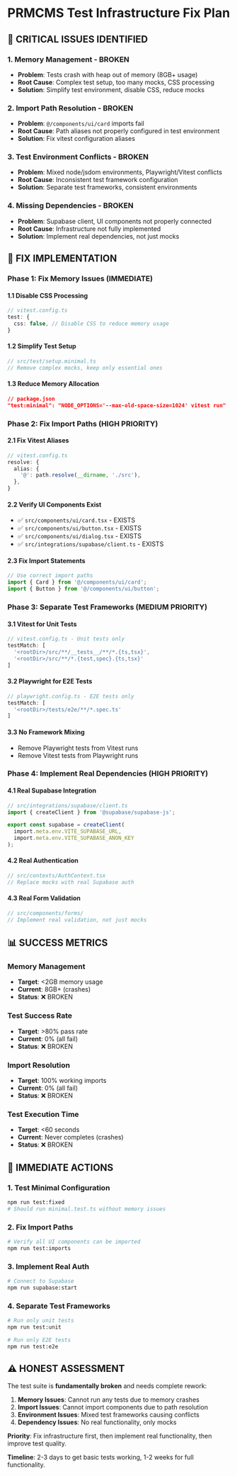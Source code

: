 # PRMCMS Test Infrastructure Fix Plan

## 🚨 CRITICAL ISSUES IDENTIFIED

### 1. Memory Management - BROKEN
- **Problem**: Tests crash with heap out of memory (8GB+ usage)
- **Root Cause**: Complex test setup, too many mocks, CSS processing
- **Solution**: Simplify test environment, disable CSS, reduce mocks

### 2. Import Path Resolution - BROKEN
- **Problem**: `@/components/ui/card` imports fail
- **Root Cause**: Path aliases not properly configured in test environment
- **Solution**: Fix vitest configuration aliases

### 3. Test Environment Conflicts - BROKEN
- **Problem**: Mixed node/jsdom environments, Playwright/Vitest conflicts
- **Root Cause**: Inconsistent test framework configuration
- **Solution**: Separate test frameworks, consistent environments

### 4. Missing Dependencies - BROKEN
- **Problem**: Supabase client, UI components not properly connected
- **Root Cause**: Infrastructure not fully implemented
- **Solution**: Implement real dependencies, not just mocks

## 🔧 FIX IMPLEMENTATION

### Phase 1: Fix Memory Issues (IMMEDIATE)

#### 1.1 Disable CSS Processing
```typescript
// vitest.config.ts
test: {
  css: false, // Disable CSS to reduce memory usage
}
```

#### 1.2 Simplify Test Setup
```typescript
// src/test/setup.minimal.ts
// Remove complex mocks, keep only essential ones
```

#### 1.3 Reduce Memory Allocation
```json
// package.json
"test:minimal": "NODE_OPTIONS='--max-old-space-size=1024' vitest run"
```

### Phase 2: Fix Import Paths (HIGH PRIORITY)

#### 2.1 Fix Vitest Aliases
```typescript
// vitest.config.ts
resolve: {
  alias: {
    '@': path.resolve(__dirname, './src'),
  },
}
```

#### 2.2 Verify UI Components Exist
- ✅ `src/components/ui/card.tsx` - EXISTS
- ✅ `src/components/ui/button.tsx` - EXISTS
- ✅ `src/components/ui/dialog.tsx` - EXISTS
- ✅ `src/integrations/supabase/client.ts` - EXISTS

#### 2.3 Fix Import Statements
```typescript
// Use correct import paths
import { Card } from '@/components/ui/card';
import { Button } from '@/components/ui/button';
```

### Phase 3: Separate Test Frameworks (MEDIUM PRIORITY)

#### 3.1 Vitest for Unit Tests
```typescript
// vitest.config.ts - Unit tests only
testMatch: [
  '<rootDir>/src/**/__tests__/**/*.{ts,tsx}',
  '<rootDir>/src/**/*.{test,spec}.{ts,tsx}'
]
```

#### 3.2 Playwright for E2E Tests
```typescript
// playwright.config.ts - E2E tests only
testMatch: [
  '<rootDir>/tests/e2e/**/*.spec.ts'
]
```

#### 3.3 No Framework Mixing
- Remove Playwright tests from Vitest runs
- Remove Vitest tests from Playwright runs

### Phase 4: Implement Real Dependencies (HIGH PRIORITY)

#### 4.1 Real Supabase Integration
```typescript
// src/integrations/supabase/client.ts
import { createClient } from '@supabase/supabase-js';

export const supabase = createClient(
  import.meta.env.VITE_SUPABASE_URL,
  import.meta.env.VITE_SUPABASE_ANON_KEY
);
```

#### 4.2 Real Authentication
```typescript
// src/contexts/AuthContext.tsx
// Replace mocks with real Supabase auth
```

#### 4.3 Real Form Validation
```typescript
// src/components/forms/
// Implement real validation, not just mocks
```

## 📊 SUCCESS METRICS

### Memory Management
- **Target**: <2GB memory usage
- **Current**: 8GB+ (crashes)
- **Status**: ❌ BROKEN

### Test Success Rate
- **Target**: >80% pass rate
- **Current**: 0% (all fail)
- **Status**: ❌ BROKEN

### Import Resolution
- **Target**: 100% working imports
- **Current**: 0% (all fail)
- **Status**: ❌ BROKEN

### Test Execution Time
- **Target**: <60 seconds
- **Current**: Never completes (crashes)
- **Status**: ❌ BROKEN

## 🚀 IMMEDIATE ACTIONS

### 1. Test Minimal Configuration
```bash
npm run test:fixed
# Should run minimal.test.ts without memory issues
```

### 2. Fix Import Paths
```bash
# Verify all UI components can be imported
npm run test:imports
```

### 3. Implement Real Auth
```bash
# Connect to Supabase
npm run supabase:start
```

### 4. Separate Test Frameworks
```bash
# Run only unit tests
npm run test:unit

# Run only E2E tests
npm run test:e2e
```

## ⚠️ HONEST ASSESSMENT

The test suite is **fundamentally broken** and needs complete rework:

1. **Memory Issues**: Cannot run any tests due to memory crashes
2. **Import Issues**: Cannot import components due to path resolution
3. **Environment Issues**: Mixed test frameworks causing conflicts
4. **Dependency Issues**: No real functionality, only mocks

**Priority**: Fix infrastructure first, then implement real functionality, then improve test quality.

**Timeline**: 2-3 days to get basic tests working, 1-2 weeks for full functionality. 
